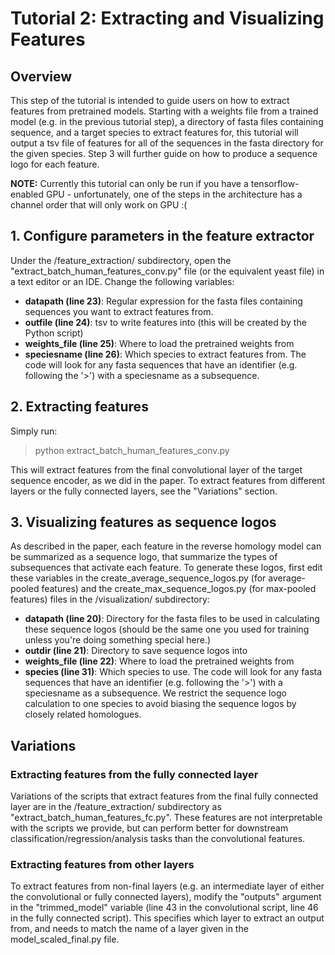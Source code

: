 # Tutorial 2: Extracting and Visualizing Features

## Overview

This step of the tutorial is intended to guide users on how to extract
features from pretrained models. Starting with a weights file from a 
trained model (e.g. in the previous tutorial step), a directory of fasta
files containing sequence, and a target species to extract features for,
this tutorial will output a tsv file of features for all of the sequences
in the fasta directory for the given species. Step 3 will further guide on
how to produce a sequence logo for each feature. 

**NOTE:** Currently this tutorial can only be run if you have a tensorflow-enabled
GPU - unfortunately, one of the steps in the architecture has a channel
order that will only work on GPU :(

## 1. Configure parameters in the feature extractor

Under the /feature_extraction/ subdirectory, open the 
"extract_batch_human_features_conv.py" file (or the equivalent yeast
file) in a text editor or an IDE. Change the following variables:
- **datapath (line 23)**: Regular expression for the fasta files containing
sequences you want to extract features from.
- **outfile (line 24)**: tsv to write features into (this will be created
by the Python script)
- **weights_file (line 25)**: Where to load the pretrained weights from
- **speciesname (line 26)**: Which species to extract features from. The code
will look for any fasta sequences that have an identifier (e.g. following the 
'>') with a speciesname as a subsequence. 


## 2. Extracting features
Simply run:
> python extract_batch_human_features_conv.py

This will extract features from the final convolutional layer of the target
sequence encoder, as we did in the paper. To extract features from different layers
or the fully connected layers, see the "Variations" section. 

## 3. Visualizing features as sequence logos

As described in the paper, each feature in the reverse homology model
can be summarized as a sequence logo, that summarize the types of 
subsequences that activate each feature. To generate these logos, 
first edit these variables in the create_average_sequence_logos.py
(for average-pooled features) and the create_max_sequence_logos.py
(for max-pooled features) files in the /visualization/ subdirectory:
- **datapath (line 20)**: Directory for the fasta files to be used in 
calculating these sequence logos (should be the same one you used for
training unless you're doing something special here.)
- **outdir (line 21)**: Directory to save sequence logos into
- **weights_file (line 22)**: Where to load the pretrained weights from
- **species (line 31)**: Which species to use. The code will look for any
fasta sequences that have an identifier (e.g. following the
'>') with a speciesname as a subsequence. We restrict the sequence logo
calculation to one species to avoid biasing the sequence logos by closely
related homologues. 

## Variations

### Extracting features from the fully connected layer

Variations of the scripts that extract features from the final fully connected
layer are in the /feature_extraction/ subdirectory as "extract_batch_human_features_fc.py".
These features are not interpretable with the scripts we provide, but can perform
better for downstream classification/regression/analysis tasks than the convolutional
features.

### Extracting features from other layers

To extract features from non-final layers (e.g. an intermediate layer of either
the convolutional or fully connected layers), modify the "outputs" argument in 
the "trimmed_model" variable (line 43 in the convolutional script, line 46 in 
the fully connected script). This specifies which layer to extract an output from,
and needs to match the name of a layer given in the model_scaled_final.py file. 